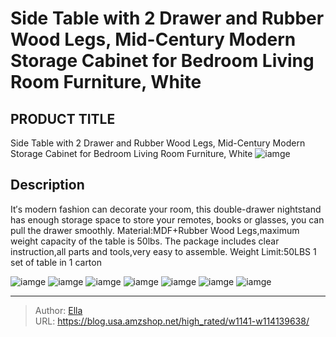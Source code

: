 # Side Table with 2 Drawer and Rubber Wood Legs, Mid-Century Modern Storage Cabinet for Bedroom Living Room Furniture, White


## PRODUCT TITLE 

Side Table with 2 Drawer and Rubber Wood Legs, Mid-Century Modern Storage Cabinet for Bedroom Living Room Furniture, White
![iamge](https://b2bfiles1.gigab2b.cn/image/wkseller/11981/20220321_40b9cdca3cedc5083fd21d34d2d33ac4.jpg)

## Description

It′s modern fashion can decorate your room, this double-drawer nightstand has enough storage space to store your remotes, books or  glasses, you can pull the drawer smoothly.
Material:MDF&#43;Rubber Wood Legs,maximum weight capacity of the table is 50lbs.
The package includes clear instruction,all parts and tools,very easy to assemble.
Weight Limit:50LBS
1 set of table in 1 carton






![iamge](https://b2bfiles1.gigab2b.cn/image/wkseller/11981/20220321_d57ea0cdee787f5cdf672195832bdf0e.jpg)
![iamge](https://b2bfiles1.gigab2b.cn/image/wkseller/11981/20220321_affe542c6bc1e4098f093d7867c1519e.jpg)
![iamge](https://b2bfiles1.gigab2b.cn/image/wkseller/11981/20220321_8c3a049343ff61e86a4e4774c7503329.jpg)
![iamge](https://b2bfiles1.gigab2b.cn/image/wkseller/11981/20220321_5277c5641f7b20a3f4f4b154735468ab.jpg)
![iamge](https://b2bfiles1.gigab2b.cn/image/wkseller/11981/20220321_b6d07d3ca32a3ed4d54c3a238fa4075d.jpg)
![iamge](https://b2bfiles1.gigab2b.cn/image/wkseller/11981/20220321_8ce926e7266867e370fa8a72b623c6c1.jpg)
![iamge](https://b2bfiles1.gigab2b.cn/image/wkseller/11981/20220321_27e6175ba4935203e9e335dbacafb5d6.jpg)


---

> Author: [Ella](https://blog.usa.amzshop.net/)  
> URL: https://blog.usa.amzshop.net/high_rated/w1141-w114139638/  

